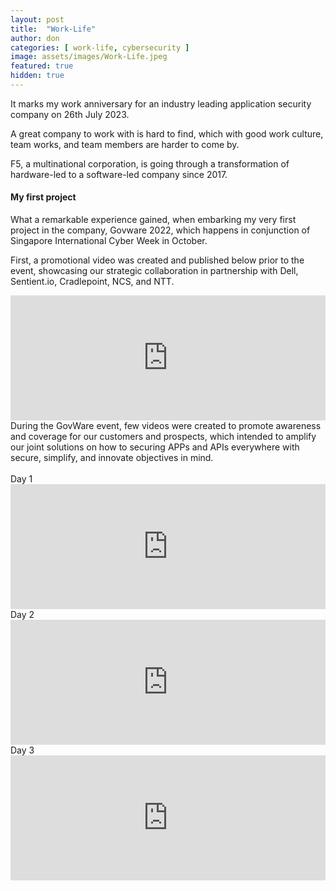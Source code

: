```yaml
---
layout: post
title:  "Work-Life"
author: don
categories: [ work-life, cybersecurity ]
image: assets/images/Work-Life.jpeg
featured: true
hidden: true
---
```


It marks my work anniversary for an industry leading application security company on 26th July 2023.

A great company to work with is hard to find, which with good work culture, team works, and team members are harder to come by. 

<span class="spoiler">F5, a multinational corporation,</span> is going through a transformation of hardware-led to a software-led company since 2017.

#### My first project

What a remarkable experience gained, when embarking my very first project in the company, Govware 2022, which happens in conjunction of Singapore International Cyber Week in October.

First, a promotional video was created and published below prior to the event, showcasing our strategic collaboration in partnership with <span class="spoiler">Dell, Sentient.io, Cradlepoint, NCS, and NTT</span>.
<iframe style="width:100%;" height="200" src="http://www.youtube.com/embed/p1g9MtzLCOI" frameborder="0" allowfullscreen></iframe>
<br>
During the GovWare event, few videos were created to promote awareness and coverage for our customers and prospects, which intended to amplify our joint solutions on how to securing APPs and APIs everywhere with secure, simplify, and innovate objectives in mind.<br>
<br>Day 1
<iframe style="width:100%;" height="200" src="http://www.youtube.com/embed/B1oU3M5rkss" frameborder="0" allowfullscreen></iframe>
<br>Day 2
<iframe style="width:100%;" height="200" src="http://www.youtube.com/embed/exulaZPqUps" frameborder="0" allowfullscreen></iframe>
<br>Day 3
<iframe style="width:100%;" height="200" src="http://www.youtube.com/embed/URRSSNdl2xM" frameborder="0" allowfullscreen></iframe>
